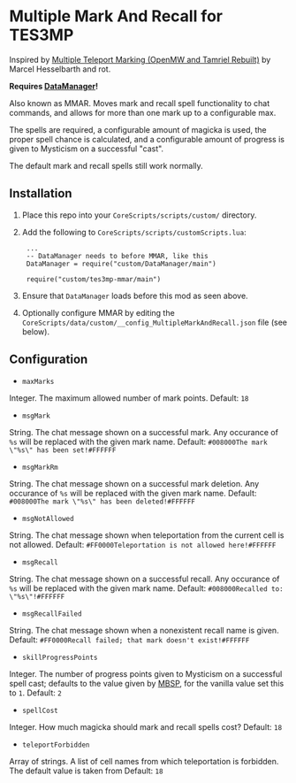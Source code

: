 # Multiple Mark And Recall for TES3MP

Inspired by [Multiple Teleport Marking (OpenMW and Tamriel Rebuilt)](https://www.nexusmods.com/morrowind/mods/44825) by Marcel Hesselbarth and rot.

**Requires [DataManager](https://github.com/tes3mp-scripts/DataManager)!**

Also known as MMAR.  Moves mark and recall spell functionality to chat commands, and allows for more than one mark up to a configurable max.

The spells are required, a configurable amount of magicka is used, the proper spell chance is calculated, and a configurable amount of progress is given to Mysticism on a successful "cast".

The default mark and recall spells still work normally.

## Installation

1. Place this repo into your `CoreScripts/scripts/custom/` directory.

1. Add the following to `CoreScripts/scripts/customScripts.lua`:

        ...
        -- DataManager needs to before MMAR, like this
        DataManager = require("custom/DataManager/main")

        require("custom/tes3mp-mmar/main")

1. Ensure that `DataManager` loads before this mod as seen above.

1. Optionally configure MMAR by editing the `CoreScripts/data/custom/__config_MultipleMarkAndRecall.json` file (see below).

## Configuration

* `maxMarks`

Integer.  The maximum allowed number of mark points.  Default: `18`

* `msgMark`

String.  The chat message shown on a successful mark.  Any occurance of `%s` will be replaced with the given mark name.  Default: `#008000The mark \"%s\" has been set!#FFFFFF`

* `msgMarkRm`

String.  The chat message shown on a successful mark deletion.  Any occurance of `%s` will be replaced with the given mark name.  Default: `#008000The mark \"%s\" has been deleted!#FFFFFF`

* `msgNotAllowed`

String.  The chat message shown when teleportation from the current cell is not allowed.  Default: `#FF0000Teleportation is not allowed here!#FFFFFF`

* `msgRecall`

String.  The chat message shown on a successful recall.  Any occurance of `%s` will be replaced with the given mark name.  Default: `#008000Recalled to: \"%s\"!#FFFFFF`

* `msgRecallFailed`

String.  The chat message shown when a nonexistent recall name is given.  Default: `#FF0000Recall failed; that mark doesn't exist!#FFFFFF`

* `skillProgressPoints`

Integer.  The number of progress points given to Mysticism on a successful spell cast; defaults to the value given by [MBSP](https://github.com/IllyaMoskvin/tes3mp-mbsp), for the vanilla value set this to `1`.  Default: `2`

* `spellCost`

Integer.  How much magicka should mark and recall spells cost?  Default: `18`

* `teleportForbidden`

Array of strings.  A list of cell names from which teleportation is forbidden.  The default value is taken from   Default: `18`
